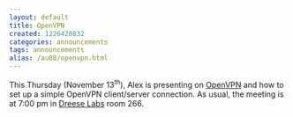 ```yaml
---
layout: default
title: OpenVPN
created: 1226428832
categories: announcements
tags: announcements
alias: /au08/openvpn.html
---
```

This Thursday (November 13<sup>th</sup>), Alex is presenting on [OpenVPN](http://openvpn.org/ "http://openvpn.org/") and how to set up a simple OpenVPN client/server connection. As usual, the meeting is at 7:00 pm in [Dreese Labs](http://www.osu.edu/map/building.php?building=279) room 266.
